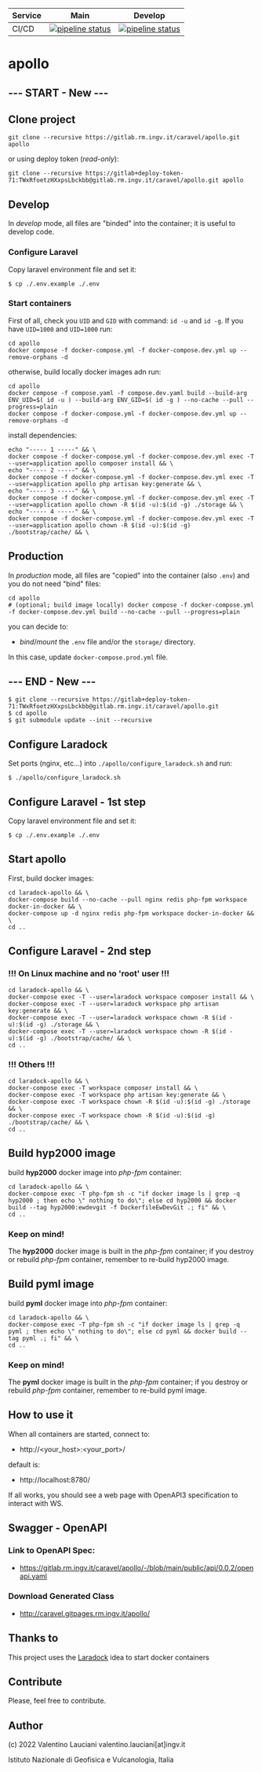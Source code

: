 |**Service**|**Main**|**Develop**|
|---|---|---|
|CI/CD|[![pipeline status](https://gitlab.rm.ingv.it/caravel/apollo/badges/main/pipeline.svg)](https://gitlab.rm.ingv.it/caravel/apollo/-/commits/main)|[![pipeline status](https://gitlab.rm.ingv.it/caravel/apollo/badges/develop/pipeline.svg)](https://gitlab.rm.ingv.it/caravel/apollo/-/commits/develop)|

# apollo

## --- START - New ---
## Clone project
```
git clone --recursive https://gitlab.rm.ingv.it/caravel/apollo.git apollo
```
or using deploy token (*read-only*):
```
git clone --recursive https://gitlab+deploy-token-71:TWxRfoetzHXxpsLbckbb@gitlab.rm.ingv.it/caravel/apollo.git apollo
```
## Develop
In *develop* mode, all files are "binded" into the container; it is useful to develop code.
### Configure Laravel
Copy laravel environment file and set it:
```
$ cp ./.env.example ./.env
```
### Start containers

First of all, check you `UID` and `GID` with command: `id -u` and `id -g`.
If you have `UID=1000` and `UID=1000` run:
```
cd apollo
docker compose -f docker-compose.yml -f docker-compose.dev.yml up --remove-orphans -d
```

otherwise, build locally docker images adn run:
```
cd apollo
docker compose -f compose.yaml -f compose.dev.yaml build --build-arg ENV_UID=$( id -u ) --build-arg ENV_GID=$( id -g ) --no-cache --pull --progress=plain
docker compose -f docker-compose.yml -f docker-compose.dev.yml up --remove-orphans -d
```

install dependencies:
```
echo "----- 1 -----" && \
docker compose -f docker-compose.yml -f docker-compose.dev.yml exec -T --user=application apollo composer install && \
echo "----- 2 -----" && \
docker compose -f docker-compose.yml -f docker-compose.dev.yml exec -T --user=application apollo php artisan key:generate && \
echo "----- 3 -----" && \
docker compose -f docker-compose.yml -f docker-compose.dev.yml exec -T --user=application apollo chown -R $(id -u):$(id -g) ./storage && \
echo "----- 4 -----" && \
docker compose -f docker-compose.yml -f docker-compose.dev.yml exec -T --user=application apollo chown -R $(id -u):$(id -g) ./bootstrap/cache/ && \ 
```

## Production
In *production* mode, all files are "copied" into the container (also `.env`) and you do not need "bind" files:
```
cd apollo
# (optional; build image locally) docker compose -f docker-compose.yml -f docker-compose.dev.yml build --no-cache --pull --progress=plain
```
you can decide to:
-  *bind*/*mount* the `.env` file and/or the `storage/` directory. 

In this case, update `docker-compose.prod.yml` file.


## --- END - New ---


```
$ git clone --recursive https://gitlab+deploy-token-71:TWxRfoetzHXxpsLbckbb@gitlab.rm.ingv.it/caravel/apollo.git
$ cd apollo
$ git submodule update --init --recursive
```

## Configure Laradock
Set ports (nginx, etc...) into  `./apollo/configure_laradock.sh` and run:
```
$ ./apollo/configure_laradock.sh
```

## Configure Laravel - 1st step
Copy laravel environment file and set it:
```
$ cp ./.env.example ./.env
```

## Start apollo
First, build docker images:

```
cd laradock-apollo && \
docker-compose build --no-cache --pull nginx redis php-fpm workspace docker-in-docker && \
docker-compose up -d nginx redis php-fpm workspace docker-in-docker && \
cd ..
```

## Configure Laravel - 2nd step
### !!! On Linux machine and no 'root' user !!!
```
cd laradock-apollo && \
docker-compose exec -T --user=laradock workspace composer install && \
docker-compose exec -T --user=laradock workspace php artisan key:generate && \
docker-compose exec -T --user=laradock workspace chown -R $(id -u):$(id -g) ./storage && \
docker-compose exec -T --user=laradock workspace chown -R $(id -u):$(id -g) ./bootstrap/cache/ && \
cd ..
```

### !!! Others !!!
```
cd laradock-apollo && \
docker-compose exec -T workspace composer install && \
docker-compose exec -T workspace php artisan key:generate && \
docker-compose exec -T workspace chown -R $(id -u):$(id -g) ./storage && \
docker-compose exec -T workspace chown -R $(id -u):$(id -g) ./bootstrap/cache/ && \
cd ..
```

## Build hyp2000 image
build **hyp2000** docker image into *php-fpm* container:
```
cd laradock-apollo && \
docker-compose exec -T php-fpm sh -c "if docker image ls | grep -q hyp2000 ; then echo \" nothing to do\"; else cd hyp2000 && docker build --tag hyp2000:ewdevgit -f DockerfileEwDevGit .; fi" && \
cd ..
```

### Keep on mind!
The **hyp2000** docker image is built in the *php-fpm* container; if you destroy or rebuild *php-fpm* container, remember to re-build hyp2000 image.

## Build pyml image
build **pyml** docker image into *php-fpm* container:
```
cd laradock-apollo && \
docker-compose exec -T php-fpm sh -c "if docker image ls | grep -q pyml ; then echo \" nothing to do\"; else cd pyml && docker build --tag pyml .; fi" && \
cd ..
```

### Keep on mind!
The **pyml** docker image is built in the *php-fpm* container; if you destroy or rebuild *php-fpm* container, remember to re-build pyml image.

## How to use it
When all containers are started, connect to: 
- http://<your_host>:<your_port>/

default is:
- http://localhost:8780/

If all works, you should see a web page with OpenAPI3 specification to interact with WS.

## Swagger - OpenAPI
### Link to OpenAPI Spec: 
- https://gitlab.rm.ingv.it/caravel/apollo/-/blob/main/public/api/0.0.2/openapi.yaml
### Download Generated Class
- http://caravel.gitpages.rm.ingv.it/apollo/

## Thanks to
This project uses the [Laradock](https://github.com/laradock/laradock) idea to start docker containers

## Contribute
Please, feel free to contribute.

## Author
(c) 2022 Valentino Lauciani valentino.lauciani[at]ingv.it 

Istituto Nazionale di Geofisica e Vulcanologia, Italia
